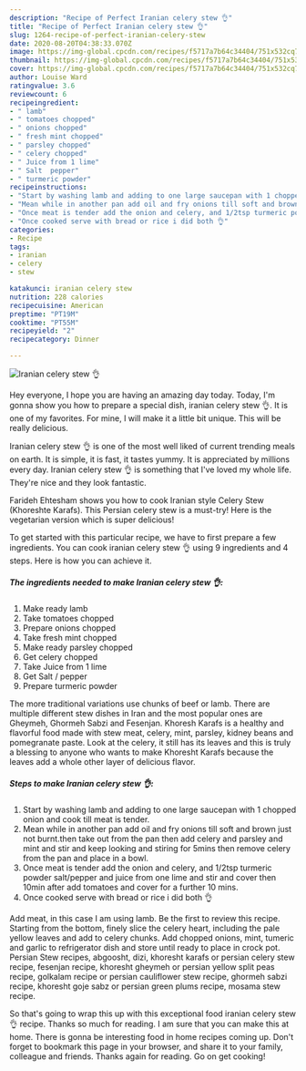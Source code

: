 ```yaml
---
description: "Recipe of Perfect Iranian celery stew 👌"
title: "Recipe of Perfect Iranian celery stew 👌"
slug: 1264-recipe-of-perfect-iranian-celery-stew
date: 2020-08-20T04:38:33.070Z
image: https://img-global.cpcdn.com/recipes/f5717a7b64c34404/751x532cq70/iranian-celery-stew-👌-recipe-main-photo.jpg
thumbnail: https://img-global.cpcdn.com/recipes/f5717a7b64c34404/751x532cq70/iranian-celery-stew-👌-recipe-main-photo.jpg
cover: https://img-global.cpcdn.com/recipes/f5717a7b64c34404/751x532cq70/iranian-celery-stew-👌-recipe-main-photo.jpg
author: Louise Ward
ratingvalue: 3.6
reviewcount: 6
recipeingredient:
- " lamb"
- " tomatoes chopped"
- " onions chopped"
- " fresh mint chopped"
- " parsley chopped"
- " celery chopped"
- " Juice from 1 lime"
- " Salt  pepper"
- " turmeric powder"
recipeinstructions:
- "Start by washing lamb and adding to one large saucepan with 1 chopped onion and cook till meat is tender."
- "Mean while in another pan add oil and fry onions till soft and brown just not burnt.then take out from the pan then add celery and parsley and mint and stir and keep looking and stiring for 5mins then remove celery from the pan and place in a bowl."
- "Once meat is tender add the onion and celery, and 1/2tsp turmeric powder salt/pepper and juice from one lime and stir and cover then 10min after add tomatoes and cover for a further 10 mins."
- "Once cooked serve with bread or rice i did both 👌"
categories:
- Recipe
tags:
- iranian
- celery
- stew

katakunci: iranian celery stew 
nutrition: 228 calories
recipecuisine: American
preptime: "PT19M"
cooktime: "PT55M"
recipeyield: "2"
recipecategory: Dinner

---
```



![Iranian celery stew 👌](https://img-global.cpcdn.com/recipes/f5717a7b64c34404/751x532cq70/iranian-celery-stew-👌-recipe-main-photo.jpg)

Hey everyone, I hope you are having an amazing day today. Today, I'm gonna show you how to prepare a special dish, iranian celery stew 👌. It is one of my favorites. For mine, I will make it a little bit unique. This will be really delicious.

Iranian celery stew 👌 is one of the most well liked of current trending meals on earth. It is simple, it is fast, it tastes yummy. It is appreciated by millions every day. Iranian celery stew 👌 is something that I've loved my whole life. They're nice and they look fantastic.

Farideh Ehtesham shows you how to cook Iranian style Celery Stew (Khoreshte Karafs). This Persian celery stew is a must-try! Here is the vegetarian version which is super delicious!


To get started with this particular recipe, we have to first prepare a few ingredients. You can cook iranian celery stew 👌 using 9 ingredients and 4 steps. Here is how you can achieve it.

<!--inarticleads1-->

##### The ingredients needed to make Iranian celery stew 👌:

1. Make ready  lamb
1. Take  tomatoes chopped
1. Prepare  onions chopped
1. Take  fresh mint chopped
1. Make ready  parsley chopped
1. Get  celery chopped
1. Take  Juice from 1 lime
1. Get  Salt / pepper
1. Prepare  turmeric powder


The more traditional variations use chunks of beef or lamb. There are multiple different stew dishes in Iran and the most popular ones are Gheymeh, Ghormeh Sabzi and Fesenjan. Khoresh Karafs is a healthy and flavorful food made with stew meat, celery, mint, parsley, kidney beans and pomegranate paste. Look at the celery, it still has its leaves and this is truly a blessing to anyone who wants to make Khoresht Karafs because the leaves add a whole other layer of delicious flavor. 

<!--inarticleads2-->

##### Steps to make Iranian celery stew 👌:

1. Start by washing lamb and adding to one large saucepan with 1 chopped onion and cook till meat is tender.
1. Mean while in another pan add oil and fry onions till soft and brown just not burnt.then take out from the pan then add celery and parsley and mint and stir and keep looking and stiring for 5mins then remove celery from the pan and place in a bowl.
1. Once meat is tender add the onion and celery, and 1/2tsp turmeric powder salt/pepper and juice from one lime and stir and cover then 10min after add tomatoes and cover for a further 10 mins.
1. Once cooked serve with bread or rice i did both 👌


Add meat, in this case I am using lamb. Be the first to review this recipe. Starting from the bottom, finely slice the celery heart, including the pale yellow leaves and add to celery chunks. Add chopped onions, mint, tumeric and garlic to refrigerator dish and store until ready to place in crock pot. Persian Stew recipes, abgoosht, dizi, khoresht karafs or persian celery stew recipe, fesenjan recipe, khoresht gheymeh or persian yellow split peas recipe, golkalam recipe or persian cauliflower stew recipe, ghormeh sabzi recipe, khoresht goje sabz or persian green plums recipe, mosama stew recipe. 

So that's going to wrap this up with this exceptional food iranian celery stew 👌 recipe. Thanks so much for reading. I am sure that you can make this at home. There is gonna be interesting food in home recipes coming up. Don't forget to bookmark this page in your browser, and share it to your family, colleague and friends. Thanks again for reading. Go on get cooking!
